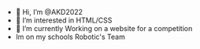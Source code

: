 - 👋 Hi, I’m @AKD2022
- 👀 I’m interested in HTML/CSS
- 🌱 I’m currently Working on a website for a competition
- Im on my schools Robotic's Team
  
<!---
DrDabIT/DrDabIT is a ✨ special ✨ repository because its `README.md` (this file) appears on your GitHub profile.
You can click the Preview link to take a look at your changes.
--->
